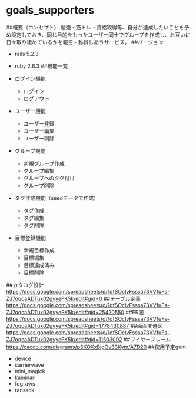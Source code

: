 # goals_supporters
##概要（コンセプト）
勉強・筋トレ・資格取得等、自分が達成したいことを予め設定しておき、同じ目的をもったユーザー同士でグループを作成し、お互いに日々取り組めているかを報告・称賛しあうサービス。
##バージョン
- rails 5.2.3
- ruby 2.6.3
##機能一覧
- ログイン機能
    - ログイン
    - ログアウト
    
- ユーザー機能
    - ユーザー登録
    - ユーザー編集
    - ユーザー削除
    
- グループ機能
    - 新規グループ作成
    - グループ編集
    - グループへのタグ付け
    - グループ削除

- タグ作成機能（seedデータで作成）
    - タグ作成
    - タグ編集
    - タグ削除 
    
- 目標登録機能
    - 新規目標作成
    - 目標編集
    - 目標達成済み
    - 目標削除
    

##カタログ設計
https://docs.google.com/spreadsheets/d/1dfSOcIvFsssa73VVfuFs-ZJ7oqcaADTux02gvyeFK5k/edit#gid=0
##テーブル定義
https://docs.google.com/spreadsheets/d/1dfSOcIvFsssa73VVfuFs-ZJ7oqcaADTux02gvyeFK5k/edit#gid=25420550
##ER図
https://docs.google.com/spreadsheets/d/1dfSOcIvFsssa73VVfuFs-ZJ7oqcaADTux02gvyeFK5k/edit#gid=1778430887
##画面変遷図
https://docs.google.com/spreadsheets/d/1dfSOcIvFsssa73VVfuFs-ZJ7oqcaADTux02gvyeFK5k/edit#gid=11503092
##ワイヤーフレーム
https://cacoo.com/diagrams/pSKOXxBigOv33Kym/A7D20
##使用予定gem

- device
- carrierwave
- mini_magick
- kaminari
- fog-aws
- ransack